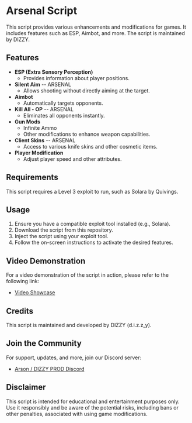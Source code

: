 # Arsenal Script

This script provides various enhancements and modifications for games. It includes features such as ESP, Aimbot, and more. The script is maintained by DIZZY.

## Features

- **ESP (Extra Sensory Perception)**
  - Provides information about player positions.
- **Silent Aim** -- ARSENAL
  - Allows shooting without directly aiming at the target.
- **Aimbot**
  - Automatically targets opponents.
- **Kill All - OP** -- ARSENAL
  - Eliminates all opponents instantly.
- **Gun Mods**
  - Infinite Ammo
  - Other modifications to enhance weapon capabilities.
- **Client Skins** -- ARSENAL
  - Access to various knife skins and other cosmetic items.
- **Player Modification**
  - Adjust player speed and other attributes.

## Requirements

This script requires a Level 3 exploit to run, such as Solara by Quivings.

## Usage

1. Ensure you have a compatible exploit tool installed (e.g., Solara).
2. Download the script from this repository.
3. Inject the script using your exploit tool.
4. Follow the on-screen instructions to activate the desired features.

## Video Demonstration

For a video demonstration of the script in action, please refer to the following link:
- [Video Showcase](https://jmp.sh/WNaEBhDR)

## Credits

This script is maintained and developed by DIZZY (d.i.z.z_y).

## Join the Community

For support, updates, and more, join our Discord server:
- [Arson / DIZZY PROD Discord](https://discord.gg/xSBVe989U2)

## Disclaimer

This script is intended for educational and entertainment purposes only. Use it responsibly and be aware of the potential risks, including bans or other penalties, associated with using game modifications.
